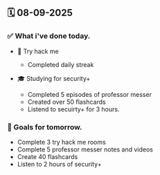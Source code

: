 ## 🗓️ 08-09-2025

### ✅ What i've done today.
- 👾 Try hack me
  - Completed daily streak
 
- 🎓 Studying for security+
  - Completed 5 episodes of professor messer
  - Created over 50 flashcards
  - Listend to secuirty+ for 3 hours.


### 🎯 Goals for tomorrow.
- Complete 3 try hack me rooms
- Complete 5 professor messer notes and videos
- Create 40 flashcards
- Listen to 2 hours of security+
